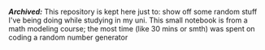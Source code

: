 ***Archived:***
This repository is kept here just to: show off some random stuff I've being doing while studying in my uni.
This small notebook is from a math modeling course; the most time (like 30 mins or smth) was spent on coding a random number generator
